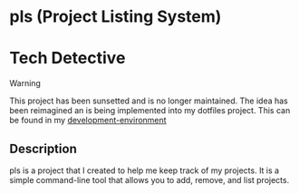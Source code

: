 # pls (Project Listing System)

# Tech Detective

> [!WARNING]
> This project has been sunsetted and is no longer maintained.
> The idea has been reimagined an is being implemented into my dotfiles project. This can be found in my [development-environment](https://github.com/JackPlowman/development-environment)

## Description

pls is a project that I created to help me keep track of my projects. It is a simple command-line tool that allows you to add, remove, and list projects.
